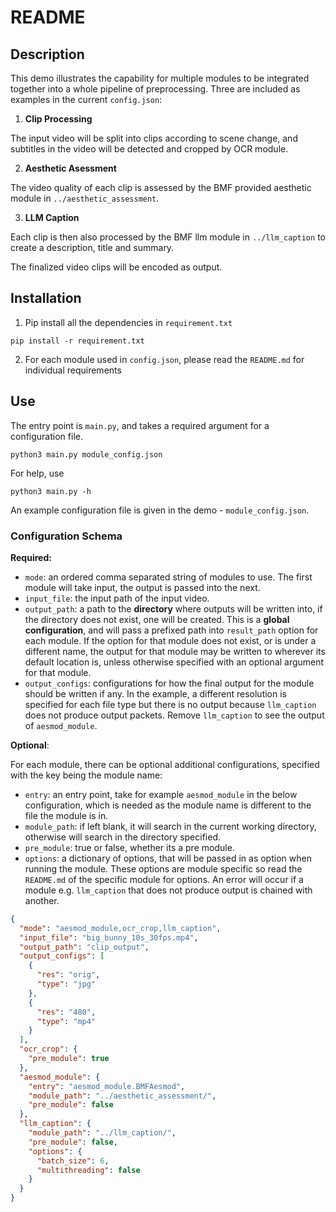 # README
## Description
This demo illustrates the capability for multiple modules to be integrated together into a whole pipeline of preprocessing. Three are included as examples in the current `config.json`:

1. **Clip Processing**

The input video will be split into clips according to scene change, and subtitles in the video will be detected and cropped by OCR module.

2. **Aesthetic Asessment**

The video quality of each clip is assessed by the BMF provided aesthetic module in `../aesthetic_assessment`. 

3. **LLM Caption**

Each clip is then also processed by the BMF llm module in `../llm_caption` to create a description, title and summary.

The finalized video clips will be encoded as output.

## Installation

1. Pip install all the dependencies in `requirement.txt`

```
pip install -r requirement.txt
```

2. For each module used in `config.json`, please read the `README.md` for individual requirements

## Use

The entry point is `main.py`, and takes a required argument for a configuration file. 
```
python3 main.py module_config.json
```
For help, use
```
python3 main.py -h
```

An example configuration file is given in the demo - `module_config.json`.

### Configuration Schema
**Required:**

- `mode`: an ordered comma separated string of modules to use. The first module will take input, the output is passed into the next.
- `input_file`: the input path of the input video.
- `output_path`: a path to the **directory** where outputs will be written into, if the directory does not exist, one will be created. This is a **global configuration**, and will pass a prefixed path into `result_path` option for each module. If the option for that module does not exist, or is under a different name, the output for that module may be written to wherever its default location is, unless otherwise specified with an optional argument for that module.
- `output_configs`: configurations for how the final output for the module should be written if any. In the example, a different resolution is specified for each file type but there is no output because `llm_caption` does not produce output packets. Remove `llm_caption` to see the output of `aesmod_module`.

**Optional**:

For each module, there can be optional additional configurations, specified with the key being the module name:

- `entry`: an entry point, take for example `aesmod_module` in the below configuration, which is needed as the module name is different to the file the module is in.
- `module_path`: if left blank, it will search in the current working directory, otherwise will search in the directory specified.
- `pre_module`: true or false, whether its a pre module.
- `options`: a dictionary of options, that will be passed in as option when running the module. These options are module specific so read the `README.md` of the specific module for options. An error will occur if a module e.g. `llm_caption` that does not produce output is chained with another.
```json
{
  "mode": "aesmod_module,ocr_crop,llm_caption",
  "input_file": "big_bunny_10s_30fps.mp4",
  "output_path": "clip_output",
  "output_configs": [
    {
      "res": "orig",
      "type": "jpg"
    },
    {
      "res": "480",
      "type": "mp4"
    }
  ],
  "ocr_crop": {
    "pre_module": true
  },
  "aesmod_module": {
    "entry": "aesmod_module.BMFAesmod",
    "module_path": "../aesthetic_assessment/",
    "pre_module": false
  },
  "llm_caption": {
    "module_path": "../llm_caption/",
    "pre_module": false,
    "options": {
      "batch_size": 6,
      "multithreading": false
    }
  }
}
```


